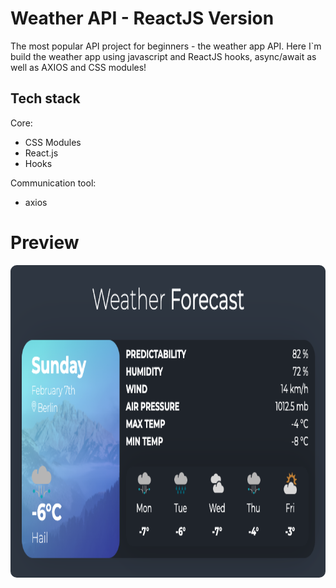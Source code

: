 # Weather API - ReactJS Version
The most popular API project for beginners - the weather app API. Here I`m  build the weather app using javascript and ReactJS hooks, async/await as well as AXIOS and CSS modules!

## Tech stack
Core:
- CSS Modules
- React.js
- Hooks

Communication tool:
- axios

# Preview
<img src="/preview.png" height="500" style="border-radius:10px;margin-bottom:1rem;" />
